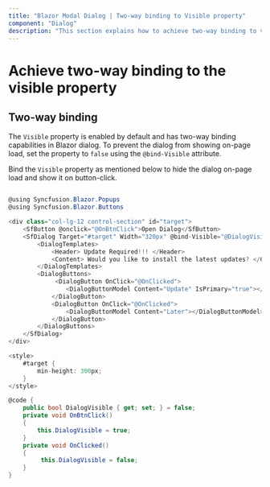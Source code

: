 ```yaml
---
title: "Blazor Modal Dialog | Two-way binding to Visible property"
component: "Dialog"
description: "This section explains how to achieve two-way binding to visible property of Blazor Modal Dialog that helps to open or show the dialog dynamically."
---
```


# Achieve two-way binding to the visible property

## Two-way binding

The `Visible` property is enabled by default and has two-way binding capabilities in Blazor dialog. To prevent the dialog from showing on-page load, set the property to `false` using the `@bind-Visible` attribute.

Bind the `Visible` property as mentioned below to hide the dialog on-page load and show it on button-click.

```csharp

@using Syncfusion.Blazor.Popups
@using Syncfusion.Blazor.Buttons

<div class="col-lg-12 control-section" id="target">
    <SfButton @onclick="@OnBtnClick">Open Dialog</SfButton>
    <SfDialog Target="#target" Width="320px" @bind-Visible="@DialogVisible" ShowCloseIcon="true">
        <DialogTemplates>
            <Header> Update Required!!! </Header>
            <Content> Would you like to install the latest updates? </Content>
        </DialogTemplates>
        <DialogButtons>
             <DialogButton OnClick="@OnClicked">
                <DialogButtonModel Content="Update" IsPrimary="true"></DialogButtonModel>
            </DialogButton>
            <DialogButton OnClick="@OnClicked">
                <DialogButtonModel Content="Later"></DialogButtonModel>
            </DialogButton>
        </DialogButtons>
    </SfDialog>
</div>

<style>
    #target {
        min-height: 300px;
    }
</style>

@code {
    public bool DialogVisible { get; set; } = false;
    private void OnBtnClick()
    {
        this.DialogVisible = true;
    }
    private void OnClicked()
    {
         this.DialogVisible = false;
    }
}

```